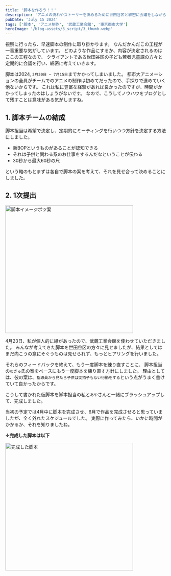 ```yaml
---
title: '脚本を作ろう！！'
description: 'アニメの流れやストーリーを決めるために世田谷区と綿密に会議をしながら脚本を制作しました。作る作品の内容に該当するので、最も重要な工程だと言えそうです。'
pubDate: 'July 15 2024'
tags: ['脚本', 'アニメ制作', '武蔵工業会館', '東京都市大学']
heroImage: '/blog-assets/3_script/3_thumb.webp'
---
```


視察に行ったら、早速脚本の制作に取り掛かります。
なんだかんだこの工程が一番重要な気がしています。
どのような作品にするか、内容が決定されるのはここの工程なので、
クライアントである世田谷区の子ども若者児童課の方々と定期的に会議を行い、綿密に考えていきます。

脚本は2024, `3月30日 ~ 7月15日`までかかってしまいました。
都市大アニメーションの全員がチームでのアニメの制作は初めてだったので、手探りで進めていく他ないからです。
これは私に豊富な経験があれば良かったのですが、時間がかかってしまったのはしょうがないです。
なので、こうしてノウハウをブログとして残すことは意味がある気がしますね。

## 1. 脚本チームの結成

脚本担当は希望で決定し、定期的にミーティングを行いつつ方針を決定する方法にしました。

- 新BOPというものがあることが認知できる
- それは子供と関わる系のお仕事をするんだなということが伝わる
- 30秒から最大60秒の尺

という軸のもとまずは各自で脚本の案を考えて、それを見せ合って決めることにしました。

## 2. 1次提出

<img width="400" src="/blog-assets/3_script/script-souan.webp" alt="脚本イメージボツ案" />

4月23日、私が個人的に縁があったので、武蔵工業会館を使わせていただきました。
みんなが考えてきた脚本を世田谷区の方々に見せましたが、結果としてはまだ向こうの意にそぐうものは見せられず、もっとヒアリングを行いました。

それらのフィードバックを終えて、もう一度脚本を練り直すことに、
脚本担当の`むぎゅ`氏の案をベースにもう一度脚本を練り直す方針にしました。
理由としては、彼の案は、`指導員から見たら子供は突拍子もない行動をする`という点がうまく書けていて良かったからです。

こうして書かれた仮脚本を脚本担当の私と`あや`さんと一緒にブラッシュアップして、完成しました。

当初の予定では4月中に脚本を完成させ、6月で作品を完成させると思っていましたが、全く外れたスケジュールでした。
実際に作ってみたら、いかに時間がかかるか、それを知りましたね。

**↓完成した脚本は以下**

<a href="https://tcu-yamamana.notion.site/5a4c680ae5d64d4992b3478c2e368b7b?pvs=4">
    <img width="400" src="/blog-assets/3_script/script-complete.webp" alt="完成した脚本" />
</a>

